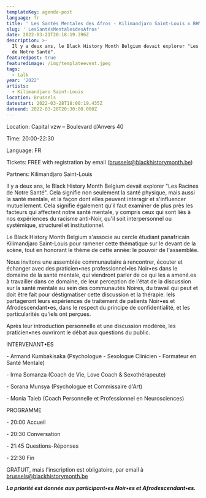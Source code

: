 ```yaml
---
templateKey: agenda-post
language: fr
title: ' Les Santés Mentales des Afros - Kilimandjaro Saint-Louis x BHM Belgium'
slug: ' LesSantésMentalesdesAfros'
date: 2022-03-21T20:18:19.396Z
description: >-
  Il y a deux ans, le Black History Month Belgium devait explorer "Les Racines
  de Notre Santé". 
featuredpost: true
featuredimage: /img/templateevent.jpeg
tags:
  - talk
year: '2022'
artists:
  - Kilimandjaro Saint-Louis
location: Brussels
datestart: 2022-03-28T18:00:19.435Z
dateend: 2022-03-28T20:30:00.000Z
---
```

Location:  Capital vzw – Boulevard d’Anvers 40

Time: 20:00-22:30

Language: FR

Tickets: FREE with registration by email (brussels@blackhistorymonth.be)

Partners: Kilimandjaro Saint-Louis

Il y a deux ans, le Black History Month Belgium devait explorer "Les Racines de Notre Santé". Cela signifie non seulement la santé physique, mais aussi la santé mentale, et la façon dont elles peuvent interagir et s'influencer mutuellement. Cela signifie également qu'il faut examiner de plus près les facteurs qui affectent notre santé mentale, y compris ceux qui sont liés à nos expériences du racisme anti-Noir, qu'il soit interpersonnel ou systémique, structurel et institutionnel.

Le Black History Month Belgium s'associe au cercle étudiant panafricain Kilimandjaro Saint-Louis pour ramener cette thématique sur le devant de la scène, tout en honorant le thème de cette année: le pouvoir de l'assemblée.

Nous invitons une assemblée communautaire à rencontrer, écouter et échanger avec des praticien•nes professionnel•les Noir•es dans le domaine de la santé mentale, qui viendront parler de ce qui les a amené.es à travailler dans ce domaine, de leur perception de l'état de la discussion sur la santé mentale au sein des communautés Noires, du travail qui peut et doit être fait pour déstigmatiser cette discussion et la thérapie. Iels partageront leurs expériences de traitement de patients Noir•es et Afrodescendant•es, dans le respect du principe de confidentialité, et les particularités qu'iels ont perçues.

Après leur introduction personnelle et une discussion modérée, les praticien•nes ouvriront le débat aux questions du public.

INTERVENANT•ES

\- Armand Kumbakisaka (Psychologue - Sexologue Clinicien - Formateur en Santé Mentale)

\- Irma Somanza (Coach de Vie, Love Coach & Sexothérapeute)

\- Sorana Munsya (Psychologue et Commissaire d'Art)

\- Monia Taieb (Coach Personnelle et Professionnel en Neurosciences)

PROGRAMME

\- 20:00 Accueil

\- 20:30 Conversation

\- 21:45 Questions-Réponses

\- 22:30 Fin

GRATUIT, mais l'inscription est obligatoire, par email à brussels@blackhistorymonth.be

_**La priorité est donnée aux participant•es Noir•es et Afrodescendant•es.**_
